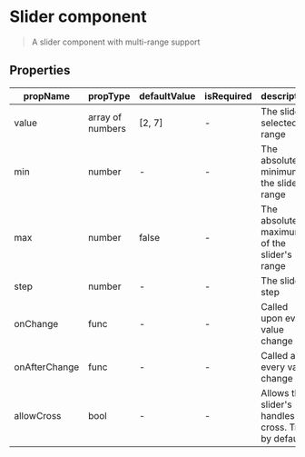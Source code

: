 # Slider component

> A slider component with multi-range support

## Properties

| propName | propType | defaultValue | isRequired | description |
|----------|----------|--------------|------------|-------------|
| value | array of numbers | [2, 7] | - | The slider's selected range |
| min | number | - | - | The absolute minimum of the slider's range |
| max | number | false | - | The absolute maximum of the slider's range |
| step | number | - | - | The slider's step |
| onChange | func | - | - | Called upon every value change |
| onAfterChange | func | - | - | Called after every value change |
| allowCross | bool | - | - | Allows the slider's handles to cross. True by default |
